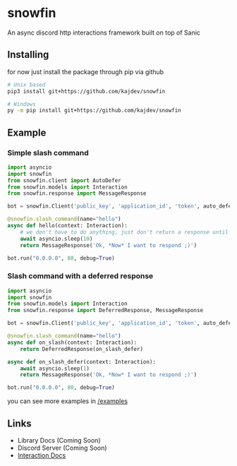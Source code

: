 # snowfin
An async discord http interactions framework built on top of Sanic

## Installing
for now just install the package through pip via github
```sh
# Unix based
pip3 install git+https://github.com/kajdev/snowfin

# Windows
py -m pip install git+https://github.com/kajdev/snowfin
```

## Example

### Simple slash command
```python
import asyncio
import snowfin
from snowfin.client import AutoDefer
from snowfin.models import Interaction
from snowfin.response import MessageResponse

bot = snowfin.Client('public_key', 'application_id', 'token', auto_defer=AutoDefer(enabled=True, timeout=0, ephemeral=True))

@snowfin.slash_command(name="hello")
async def hello(context: Interaction):
    # we don't have to do anything, just don't return a response until we need to
    await asyncio.sleep(10)
    return MessageResponse('Ok, *Now* I want to respond ;)')

bot.run("0.0.0.0", 80, debug=True)
```

### Slash command with a deferred response
```python
import asyncio
import snowfin
from snowfin.models import Interaction
from snowfin.response import DeferredResponse, MessageResponse

bot = snowfin.Client('public_key', 'application_id', 'token', auto_defer=True)

@snowfin.slash_command(name="hello")
async def on_slash(context: Interaction):
    return DeferredResponse(on_slash_defer)

async def on_slash_defer(context: Interaction):
    await asyncio.sleep(1)
    return MessageResponse('Ok, *Now* I want to respond ;)')

bot.run("0.0.0.0", 80, debug=True)
```

you can see more examples in [/examples](https://github.com/KAJdev/snowfin/tree/main/examples)

## Links

- Library Docs (Coming Soon)
- Discord Server (Coming Soon)
- [Interaction Docs](https://discord.com/developers/docs/interactions/application-commands)
